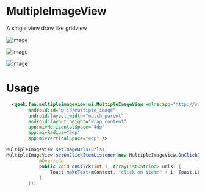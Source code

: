 # MultipleImageView
A single view draw like gridview

![image](https://github.com/xufan/MultipleImageView/blob/master/image/1.png)
   
![image](https://github.com/xufan/MultipleImageView/blob/master/image/2.png)
   
![image](https://github.com/xufan/MultipleImageView/blob/master/image/show.gif)   
# Usage
```xml
  <geek.fan.multipleimageview.ui.MultipleImageView xmlns:app="http://schemas.android.com/apk/res-auto"
        android:id="@+id/multiple_image"
        android:layout_width="match_parent"
        android:layout_height="wrap_content"
        app:mivHorizontalSpace="4dp"
        app:mivRadius="5dp"
        app:mivVerticalSpace="4dp" />
```


```java
MultipleImageView.setImageUrls(urls);
MultipleImageView.setOnClickItemListener(new MultipleImageView.OnClickItemListener() {
            @Override
            public void onClick(int i, ArrayList<String> urls) {
                Toast.makeText(mContext, "click on item:" + i, Toast.LENGTH_SHORT).show();
            }
        });
```

